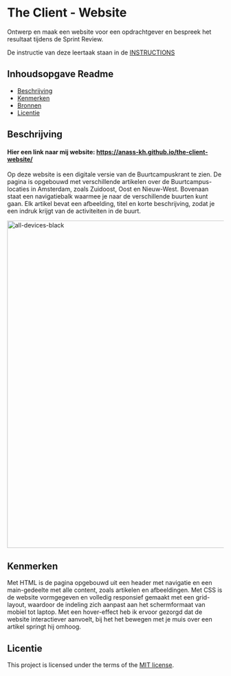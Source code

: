 # The Client - Website

Ontwerp en maak een website voor een opdrachtgever en bespreek het resultaat tijdens de Sprint Review.

De instructie van deze leertaak staan in de [INSTRUCTIONS](https://github.com/fdnd-task/the-client-website/blob/main/docs/INSTRUCTIONS.md)



## Inhoudsopgave Readme

  * [Beschrijving](#beschrijving)
  * [Kenmerken](#kenmerken)
  * [Bronnen](#bronnen)
  * [Licentie](#licentie)

## Beschrijving
#### Hier een link naar mij website: https://anass-kh.github.io/the-client-website/
Op deze website is een digitale versie van de Buurtcampuskrant te zien. De pagina is opgebouwd met verschillende artikelen over de Buurtcampus-locaties in Amsterdam, zoals Zuidoost, Oost en Nieuw-West. Bovenaan staat een navigatiebalk waarmee je naar de verschillende buurten kunt gaan. Elk artikel bevat een afbeelding, titel en korte beschrijving, zodat je een indruk krijgt van de activiteiten in de buurt.

<img width="1800" height="760" alt="all-devices-black" src="https://github.com/user-attachments/assets/a1cec73d-0d8f-4cf5-a305-8ae9d5021dc9" />

## Kenmerken
Met HTML is de pagina opgebouwd uit een header met navigatie en een main-gedeelte met alle content, zoals artikelen en afbeeldingen.
Met CSS is de website vormgegeven en volledig responsief gemaakt met een grid-layout, waardoor de indeling zich aanpast aan het schermformaat van mobiel tot laptop.
Met een hover-effect heb ik ervoor gezorgd dat de website interactiever aanvoelt, bij het het bewegen met je muis over een artikel springt hij omhoog.


## Licentie

This project is licensed under the terms of the [MIT license](./LICENSE).
